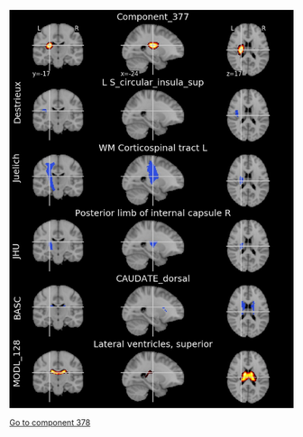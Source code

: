 


![377](preliminary/377.jpg "Component 377")

[Go to component 378](https://parietal-inria.github.io/MODL_atlas/512/378 "Component 378")